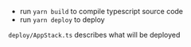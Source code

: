 * run `yarn build` to compile typescript source code
* run `yarn deploy` to deploy



`deploy/AppStack.ts` describes what will be deployed